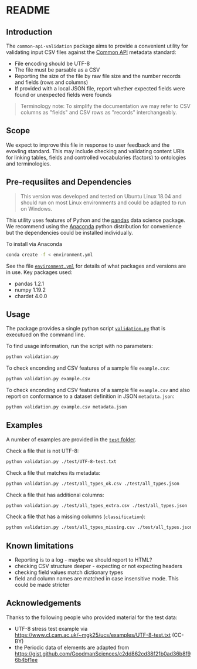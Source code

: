 # README

## Introduction

The `common-api-validation` package aims to provide a convenient utility for validating input CSV files against the [Common API](https://github.com/federated-data-sharing/common-api) metadata standard:

- File encoding should be UTF-8
- The file must be parsable as a CSV
- Reporting the size of the file by raw file size and the number records and fields (rows and columns)
- If provided with a local JSON file, report whether expected fields were found or unexpected fields were founds

> Terminology note: To simplify the documentation we may refer to CSV columns as "fields" and CSV rows as "records" interchangeably. 

## Scope

We expect to improve this file in response to user feedback and the evovling standard. This may include checking and validating content  URIs for linking tables, fields and controlled vocabularies (factors) to ontologies and terminologies.

## Pre-requsiites and Dependencies

> This version was developed and tested on Ubuntu Linux 18.04 and should run on most Linux environments and could be adapted to run on Windows.

This utility uses features of Python and the [pandas](https://pandas.pydata.org/) data science package. We recommend using the [Anaconda](https://www.anaconda.com/) python distribution for convenience but the dependencies could be installed individually. 

To install via Anaconda 
```sh
conda create -f < environment.yml  
```

See the file [`environment.yml`](./environment.yml) for details of what packages and versions are in use. Key packages used:

- pandas 1.2.1
- numpy 1.19.2
- chardet 4.0.0

## Usage

The package provides a single python script [`validation.py`](./validation.py) that is executued on the command line. 

To find usage information, run the script with no parameters:
```sh
python validation.py
```
To check enconding and CSV features of a sample file `example.csv`:
```sh
python validation.py example.csv
```
To check enconding and CSV features of a sample file `example.csv` and also report on conformance to a dataset definition in JSON `metadata.json`:
```sh 
python validation.py example.csv metadata.json
```

## Examples

A number of examples are provided in the [`test` folder](./test).

Check a file that is not UTF-8:
```sh
python validation.py ./test/UTF-8-test.txt
```
Check a file that matches its metadata:
```sh 
python validation.py ./test/all_types_ok.csv ./test/all_types.json
```
Check a file that has additional columns:
```sh 
python validation.py ./test/all_types_extra.csv ./test/all_types.json
```
Check a file that has a missing columns (`classification`):
```sh 
python validation.py ./test/all_types_missing.csv ./test/all_types.json
```

## Known limitations

- Reporting is to a log - maybe we should report to HTML?
- checking CSV structure deeper - expecting or not expecting headers
- checking field values match dictionary types
- field and column names are matched in case insensitive mode. This could be made stricter

## Acknowledgements

Thanks to the following people who provided material for the test data:

- UTF-8 stress test example via https://www.cl.cam.ac.uk/~mgk25/ucs/examples/UTF-8-test.txt (CC-BY)
- the Periodic data of elements are adapted from https://gist.github.com/GoodmanSciences/c2dd862cd38f21b0ad36b8f96b4bf1ee